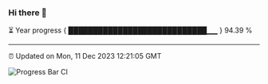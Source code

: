 ### Hi there 👋

⏳ Year progress { ████████████████████████████▁▁ } 94.39 %

---

⏰ Updated on Mon, 11 Dec 2023 12:21:05 GMT

![Progress Bar CI](https://github.com/liununu/liununu/workflows/Progress%20Bar%20CI/badge.svg)
